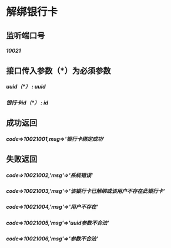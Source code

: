 # 解绑银行卡
## 监听端口号
##### *10021*
## 接口传入参数（*）为必须参数
##### **uuid（*）** : *uuid*
##### **银行卡id（*）** : *id*
## 成功返回
##### **code=>10021001,msg=>'银行卡绑定成功'**
## 失败返回
##### **code=>10021002,'msg'=>'系统错误'**
##### **code=>10021003,'msg'=>'该银行卡已解绑或该用户不存在此银行卡'**
##### **code=>10021004,'msg'=>'用户不存在'**
##### **code=>10021005,'msg'=>'uuid参数不合法'**
##### **code=>10021006,'msg'=>'参数不合法'**



